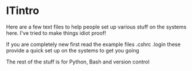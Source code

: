 ITintro
=======
Here are a few text files to help people set up various stuff on the systems
here.
I've tried to make things idiot proof! 

If you are completely new first read the example files
.cshrc
.login 
these provide a quick set up on the systems to get you going

The rest of the stuff is for Python, Bash and version control

